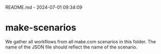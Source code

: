 README.md - 2024-07-01 09:34:09
# make-scenarios

We gather all workflows from all make.com scenarios in this folder.
The name of the JSON file should reflect the name of the scenario.
